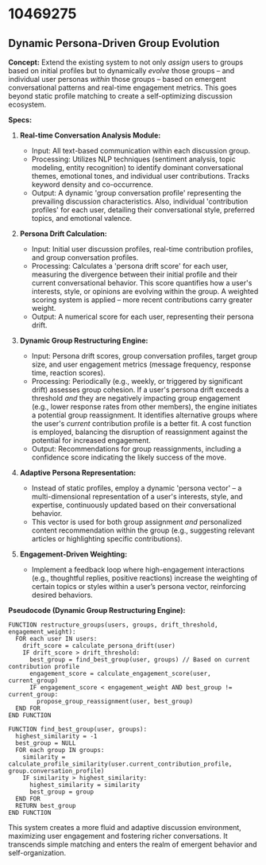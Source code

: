# 10469275

## Dynamic Persona-Driven Group Evolution

**Concept:** Extend the existing system to not only *assign* users to groups based on initial profiles but to dynamically *evolve* those groups – and individual user personas *within* those groups – based on emergent conversational patterns and real-time engagement metrics. This goes beyond static profile matching to create a self-optimizing discussion ecosystem.

**Specs:**

1.  **Real-time Conversation Analysis Module:**
    *   Input: All text-based communication within each discussion group.
    *   Processing: Utilizes NLP techniques (sentiment analysis, topic modeling, entity recognition) to identify dominant conversational themes, emotional tones, and individual user contributions.  Tracks keyword density and co-occurrence.
    *   Output: A dynamic 'group conversation profile' representing the prevailing discussion characteristics.  Also, individual 'contribution profiles' for each user, detailing their conversational style, preferred topics, and emotional valence.

2.  **Persona Drift Calculation:**
    *   Input: Initial user discussion profiles, real-time contribution profiles, and group conversation profiles.
    *   Processing: Calculates a 'persona drift score' for each user, measuring the divergence between their initial profile and their current conversational behavior.  This score quantifies how a user's interests, style, or opinions are evolving within the group. A weighted scoring system is applied – more recent contributions carry greater weight.
    *   Output: A numerical score for each user, representing their persona drift.

3.  **Dynamic Group Restructuring Engine:**
    *   Input: Persona drift scores, group conversation profiles, target group size, and user engagement metrics (message frequency, response time, reaction scores).
    *   Processing:  Periodically (e.g., weekly, or triggered by significant drift) assesses group cohesion.  If a user's persona drift exceeds a threshold *and* they are negatively impacting group engagement (e.g., lower response rates from other members), the engine initiates a potential group reassignment.  It identifies alternative groups where the user's *current* contribution profile is a better fit.  A cost function is employed, balancing the disruption of reassignment against the potential for increased engagement.
    *   Output: Recommendations for group reassignments, including a confidence score indicating the likely success of the move.

4.  **Adaptive Persona Representation:**
    *   Instead of static profiles, employ a dynamic 'persona vector' – a multi-dimensional representation of a user's interests, style, and expertise, continuously updated based on their conversational behavior.
    *   This vector is used for both group assignment *and* personalized content recommendation within the group (e.g., suggesting relevant articles or highlighting specific contributions).

5.  **Engagement-Driven Weighting:**
    *   Implement a feedback loop where high-engagement interactions (e.g., thoughtful replies, positive reactions) increase the weighting of certain topics or styles within a user’s persona vector, reinforcing desired behaviors.

**Pseudocode (Dynamic Group Restructuring Engine):**

```
FUNCTION restructure_groups(users, groups, drift_threshold, engagement_weight):
  FOR each user IN users:
    drift_score = calculate_persona_drift(user)
    IF drift_score > drift_threshold:
      best_group = find_best_group(user, groups) // Based on current contribution profile
      engagement_score = calculate_engagement_score(user, current_group)
      IF engagement_score < engagement_weight AND best_group != current_group:
        propose_group_reassignment(user, best_group)
  END FOR
END FUNCTION

FUNCTION find_best_group(user, groups):
  highest_similarity = -1
  best_group = NULL
  FOR each group IN groups:
    similarity = calculate_profile_similarity(user.current_contribution_profile, group.conversation_profile)
    IF similarity > highest_similarity:
      highest_similarity = similarity
      best_group = group
  END FOR
  RETURN best_group
END FUNCTION
```

This system creates a more fluid and adaptive discussion environment, maximizing user engagement and fostering richer conversations. It transcends simple matching and enters the realm of emergent behavior and self-organization.